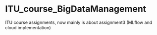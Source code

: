 # ITU_course_BigDataManagement
ITU course assignments, now mainly is about assignment3 (MLflow and cloud implementation)